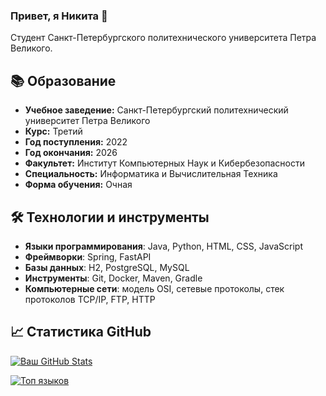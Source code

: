 ### Привет, я Никита 👋

Студент Санкт-Петербургского политехнического университета Петра Великого.

## 📚 Образование

- **Учебное заведение:** Санкт-Петербургский политехнический университет Петра Великого
- **Курс:** Третий
- **Год поступления:** 2022
- **Год окончания:** 2026
- **Факультет:** Институт Компьютерных Наук и Кибербезопасности
- **Специальность:** Информатика и Вычислительная Техника
- **Форма обучения:** Очная

## 🛠️ Технологии и инструменты

- **Языки программирования**: Java, Python, HTML, CSS, JavaScript
- **Фреймворки**: Spring, FastAPI
- **Базы данных**: H2, PostgreSQL, MySQL
- **Инструменты**: Git, Docker, Maven, Gradle
- **Компьютерные сети**: модель OSI, сетевые протоколы, стек протоколов TCP/IP, FTP, HTTP

## 📈 Статистика GitHub

[![Ваш GitHub Stats](https://github-readme-stats.vercel.app/api?username=DyukovNA&show_icons=true&theme=radical)](https://github.com/DyukovNA)

[![Топ языков](https://github-readme-stats.vercel.app/api/top-langs/?username=DyukovNA&layout=compact&theme=radical)](https://github.com/DyukovNA)

